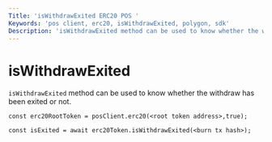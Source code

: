 ```yaml
---
Title: 'isWithdrawExited ERC20 POS '
Keywords: 'pos client, erc20, isWithdrawExited, polygon, sdk'
Description: 'isWithdrawExited method can be used to know whether the withdraw has been exited or not'
---
```


# isWithdrawExited

`isWithdrawExited` method can be used to know whether the withdraw has been exited or not.

```
const erc20RootToken = posClient.erc20(<root token address>,true);

const isExited = await erc20Token.isWithdrawExited(<burn tx hash>);
```
